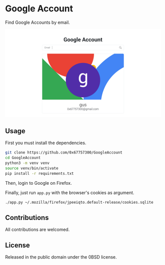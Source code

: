 # Google Account

Find Google Accounts by email.

![screenshot](screenshot.png)

## Usage

First you must install the dependencies.

```bash
git clone https://github.com/0x67757300/GoogleAccount
cd GoogleAccount
python3 -m venv venv
source venv/bin/activate
pip install -r requirements.txt
```

Then, login to Google on Firefox.

Finally, just run `app.py` with the browser's cookies as argument.

```bash
./app.py ~/.mozilla/firefox/jpeeiqto.default-release/cookies.sqlite
```

## Contributions

All contributions are welcomed.

## License

Released in the public domain under the 0BSD license.
